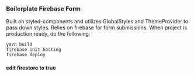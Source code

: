 ### Boilerplate Firebase Form

Built on styled-components and utilizes GlobalStyles and ThemeProvider to pass down styles. Relies on firebase for form submissions. When project is production ready, do the following:

```
yarn build
firebase init hosting
firebase deploy
```

#### edit firestore to true
